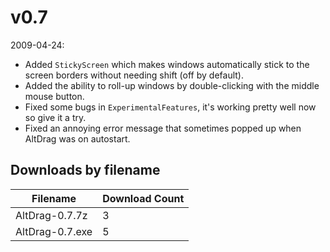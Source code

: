 # v0.7

2009-04-24:
- Added `StickyScreen` which makes windows automatically stick to the screen borders without needing shift (off by default).
- Added the ability to roll-up windows by double-clicking with the middle mouse button.
- Fixed some bugs in `ExperimentalFeatures`, it's working pretty well now so give it a try.
- Fixed an annoying error message that sometimes popped up when AltDrag was on autostart.

## Downloads by filename

Filename | Download Count
-------- | --------------
AltDrag-0.7.7z | 3
AltDrag-0.7.exe | 5
